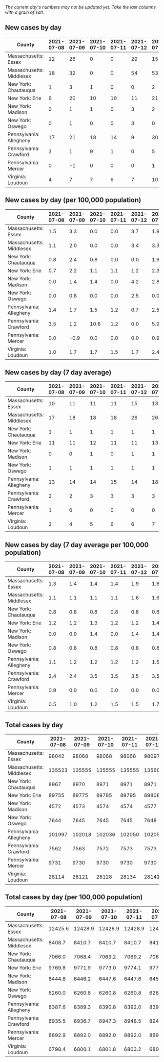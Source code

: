 _The current day's numbers may not be updated yet. Take the last columns with a grain of salt._
## New cases by day

| County | 2021-07-08 | 2021-07-09 | 2021-07-10 | 2021-07-11 | 2021-07-12 | 2021-07-13 | 2021-07-14 |
| --- | --- | --- | --- | --- | --- | --- | --- |
| Massachusetts: Essex | 12 | 26 | 0 | 0 | 29 | 15 | 23 |
| Massachusetts: Middlesex | 18 | 32 | 0 | 0 | 54 | 53 | 45 |
| New York: Chautauqua | 1 | 3 | 1 | 0 | 0 | 2 | 2 |
| New York: Erie | 6 | 20 | 10 | 10 | 11 | 21 | 31 |
| New York: Madison | 0 | 1 | 1 | 0 | 3 | 2 | 3 |
| New York: Oswego | 0 | 1 | 0 | 0 | 3 | 0 | 3 |
| Pennsylvania: Allegheny | 17 | 21 | 18 | 14 | 9 | 30 | 25 |
| Pennsylvania: Crawford | 3 | 1 | 9 | 1 | 0 | 5 | 4 |
| Pennsylvania: Mercer | 0 | -1 | 0 | 0 | 0 | 1 | -2 |
| Virginia: Loudoun | 4 | 7 | 7 | 6 | 7 | 10 | 17 |

## New cases by day (per 100,000 population)

| County | 2021-07-08 | 2021-07-09 | 2021-07-10 | 2021-07-11 | 2021-07-12 | 2021-07-13 | 2021-07-14 |
| --- | --- | --- | --- | --- | --- | --- | --- |
| Massachusetts: Essex | 1.5 | 3.3 | 0.0 | 0.0 | 3.7 | 1.9 | 2.9 |
| Massachusetts: Middlesex | 1.1 | 2.0 | 0.0 | 0.0 | 3.4 | 3.3 | 2.8 |
| New York: Chautauqua | 0.8 | 2.4 | 0.8 | 0.0 | 0.0 | 1.6 | 1.6 |
| New York: Erie | 0.7 | 2.2 | 1.1 | 1.1 | 1.2 | 2.3 | 3.4 |
| New York: Madison | 0.0 | 1.4 | 1.4 | 0.0 | 4.2 | 2.8 | 4.2 |
| New York: Oswego | 0.0 | 0.8 | 0.0 | 0.0 | 2.5 | 0.0 | 2.5 |
| Pennsylvania: Allegheny | 1.4 | 1.7 | 1.5 | 1.2 | 0.7 | 2.5 | 2.1 |
| Pennsylvania: Crawford | 3.5 | 1.2 | 10.6 | 1.2 | 0.0 | 5.9 | 4.7 |
| Pennsylvania: Mercer | 0.0 | -0.9 | 0.0 | 0.0 | 0.0 | 0.9 | -1.8 |
| Virginia: Loudoun | 1.0 | 1.7 | 1.7 | 1.5 | 1.7 | 2.4 | 4.1 |

## New cases by day (7 day average)

| County | 2021-07-08 | 2021-07-09 | 2021-07-10 | 2021-07-11 | 2021-07-12 | 2021-07-13 | 2021-07-14 |
| --- | --- | --- | --- | --- | --- | --- | --- |
| Massachusetts: Essex | 10 | 11 | 11 | 11 | 15 | 13 | 15 |
| Massachusetts: Middlesex | 17 | 18 | 18 | 18 | 26 | 26 | 29 |
| New York: Chautauqua | 1 | 1 | 1 | 1 | 1 | 1 | 1 |
| New York: Erie | 11 | 11 | 12 | 11 | 11 | 13 | 16 |
| New York: Madison | 0 | 0 | 1 | 0 | 1 | 1 | 1 |
| New York: Oswego | 1 | 1 | 1 | 1 | 1 | 1 | 1 |
| Pennsylvania: Allegheny | 13 | 14 | 14 | 15 | 14 | 18 | 19 |
| Pennsylvania: Crawford | 2 | 2 | 3 | 3 | 3 | 3 | 3 |
| Pennsylvania: Mercer | 1 | 0 | 0 | 0 | 0 | 0 | 0 |
| Virginia: Loudoun | 2 | 4 | 5 | 6 | 6 | 7 | 8 |

## New cases by day (7 day average per 100,000 population)

| County | 2021-07-08 | 2021-07-09 | 2021-07-10 | 2021-07-11 | 2021-07-12 | 2021-07-13 | 2021-07-14 |
| --- | --- | --- | --- | --- | --- | --- | --- |
| Massachusetts: Essex | 1.3 | 1.4 | 1.4 | 1.4 | 1.9 | 1.6 | 1.9 |
| Massachusetts: Middlesex | 1.1 | 1.1 | 1.1 | 1.1 | 1.6 | 1.6 | 1.8 |
| New York: Chautauqua | 0.8 | 0.8 | 0.8 | 0.8 | 0.8 | 0.8 | 0.8 |
| New York: Erie | 1.2 | 1.2 | 1.3 | 1.2 | 1.2 | 1.4 | 1.7 |
| New York: Madison | 0.0 | 0.0 | 1.4 | 0.0 | 1.4 | 1.4 | 1.4 |
| New York: Oswego | 0.8 | 0.8 | 0.8 | 0.8 | 0.8 | 0.8 | 0.8 |
| Pennsylvania: Allegheny | 1.1 | 1.2 | 1.2 | 1.2 | 1.2 | 1.5 | 1.6 |
| Pennsylvania: Crawford | 2.4 | 2.4 | 3.5 | 3.5 | 3.5 | 3.5 | 3.5 |
| Pennsylvania: Mercer | 0.9 | 0.0 | 0.0 | 0.0 | 0.0 | 0.0 | 0.0 |
| Virginia: Loudoun | 0.5 | 1.0 | 1.2 | 1.5 | 1.5 | 1.7 | 1.9 |

## Total cases by day

| County | 2021-07-08 | 2021-07-09 | 2021-07-10 | 2021-07-11 | 2021-07-12 | 2021-07-13 | 2021-07-14 |
| --- | --- | --- | --- | --- | --- | --- | --- |
| Massachusetts: Essex | 98042 | 98068 | 98068 | 98068 | 98097 | 98112 | 98135 |
| Massachusetts: Middlesex | 135523 | 135555 | 135555 | 135555 | 135609 | 135662 | 135707 |
| New York: Chautauqua | 8967 | 8970 | 8971 | 8971 | 8971 | 8973 | 8975 |
| New York: Erie | 89755 | 89775 | 89785 | 89795 | 89806 | 89827 | 89858 |
| New York: Madison | 4572 | 4573 | 4574 | 4574 | 4577 | 4579 | 4582 |
| New York: Oswego | 7644 | 7645 | 7645 | 7645 | 7648 | 7648 | 7651 |
| Pennsylvania: Allegheny | 101997 | 102018 | 102036 | 102050 | 102059 | 102089 | 102114 |
| Pennsylvania: Crawford | 7562 | 7563 | 7572 | 7573 | 7573 | 7578 | 7582 |
| Pennsylvania: Mercer | 9731 | 9730 | 9730 | 9730 | 9730 | 9731 | 9729 |
| Virginia: Loudoun | 28114 | 28121 | 28128 | 28134 | 28141 | 28151 | 28168 |

## Total cases by day (per 100,000 population)

| County | 2021-07-08 | 2021-07-09 | 2021-07-10 | 2021-07-11 | 2021-07-12 | 2021-07-13 | 2021-07-14 |
| --- | --- | --- | --- | --- | --- | --- | --- |
| Massachusetts: Essex | 12425.6 | 12428.9 | 12428.9 | 12428.9 | 12432.5 | 12434.4 | 12437.4 |
| Massachusetts: Middlesex | 8408.7 | 8410.7 | 8410.7 | 8410.7 | 8414.0 | 8417.3 | 8420.1 |
| New York: Chautauqua | 7066.0 | 7068.4 | 7069.2 | 7069.2 | 7069.2 | 7070.8 | 7072.3 |
| New York: Erie | 9769.8 | 9771.9 | 9773.0 | 9774.1 | 9775.3 | 9777.6 | 9781.0 |
| New York: Madison | 6444.8 | 6446.2 | 6447.6 | 6447.6 | 6451.8 | 6454.7 | 6458.9 |
| New York: Oswego | 6260.0 | 6260.8 | 6260.8 | 6260.8 | 6263.3 | 6263.3 | 6265.7 |
| Pennsylvania: Allegheny | 8387.6 | 8389.3 | 8390.8 | 8392.0 | 8392.7 | 8395.2 | 8397.2 |
| Pennsylvania: Crawford | 8935.5 | 8936.7 | 8947.3 | 8948.5 | 8948.5 | 8954.4 | 8959.1 |
| Pennsylvania: Mercer | 8892.9 | 8892.0 | 8892.0 | 8892.0 | 8892.0 | 8892.9 | 8891.1 |
| Virginia: Loudoun | 6798.4 | 6800.1 | 6801.8 | 6803.2 | 6804.9 | 6807.3 | 6811.4 |
